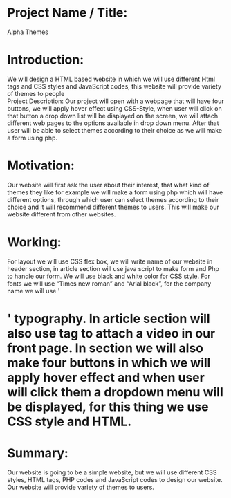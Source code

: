 # Project Name / Title: 
Alpha Themes 
# Introduction: 
We will design a HTML based website in which we will use different Html tags and CSS styles and JavaScript codes, this website will provide variety of themes to people  
Project Description: Our project will open with a webpage that will have four buttons, we  will apply hover effect using CSS-Style, when user will  click on that button a drop down list will be displayed on the screen, we will attach different web pages to the options available in  drop down menu. After that user will be able to select themes according to their choice as we will make a form using php. 
# Motivation: 
Our website will first ask the user about their interest, that what kind of themes they like for example we will make a form using php which will have different options, through which  user can select themes according to their choice and it will recommend different themes to users. This will make our website different from other websites.
# Working:
For layout we will use CSS flex box, we will write name of our website in header section, in article section will use java script to make form and Php to handle our form. We will use black and white color for CSS style. For fonts we will use “Times new roman” and “Arial black”, for the company name we will use '<h1>' typography. In article section will also use <embed> tag to attach a video in our front page. In section we will also make four buttons in which we will apply hover effect and when user will click them a dropdown menu will be displayed, for this thing we use CSS style and HTML.  
   
# Summary:
Our website is going to be a simple website, but we will use different CSS styles, HTML tags, PHP codes and JavaScript codes to design our website. Our website will provide variety of themes to users.  

